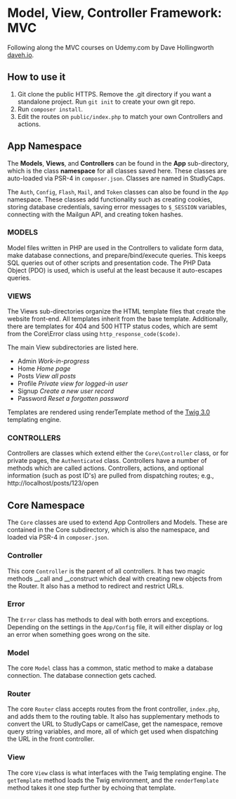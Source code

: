 # Model, View, Controller Framework: MVC
Following along the MVC courses on Udemy.com by Dave Hollingworth [daveh.io](https://daveh.io).

## How to use it
1. Git clone the public HTTPS. Remove the .git directory if you want a standalone project. Run ```git init``` to create your own git repo.
2. Run ```composer install```.
3. Edit the routes on `public/index.php` to match your own Controllers and actions.


## App Namespace
The **Models**, **Views**, and **Controllers** can be found in the **App** sub-directory, which is the class **namespace** for all classes saved here. These classes are auto-loaded via PSR-4 in `composer.json`. Classes are named in StudlyCaps.

The `Auth`, `Config`, `Flash`, `Mail`, and `Token` classes can also be found in the `App` namespace. These classes add functionality such as creating cookies, storing database credentials, saving error messages to `$_SESSION` variables, connecting with the Mailgun API, and creating token hashes.


### MODELS

Model files written in PHP are used in the Controllers to validate form data, make database connections, and prepare/bind/execute queries. This keeps SQL queries out of other scripts and presentation code. The PHP Data Object (PDO) is used, which is useful at the least because it auto-escapes queries.

### VIEWS

The Views sub-directories organize the HTML template files that create the website front-end. All templates inherit from the base template. Additionally, there are templates for 404 and 500 HTTP status codes, which are semt from the Core\Error class using ```http_response_code($code)```.

The main View subdirectories are listed here.
* Admin		*Work-in-progress*
* Home		*Home page*
* Posts		*View all posts*
* Profile	*Private view for logged-in user*
* Signup	*Create a new user record*
* Password	*Reset a forgotten password*

Templates are rendered using renderTemplate method of the [Twig 3.0](https://twig.symfony.com/) templating engine.


### CONTROLLERS

Controllers are classes which extend either the `Core\Controller` class, or for private pages, the `Authenticated` class. Controllers have a number of methods which are called actions. Controllers, actions, and optional information (such as post ID's) are pulled from dispatching routes; e.g., http://localhost/posts/123/open


## Core Namespace

The `Core` classes are used to extend App Controllers and Models. These are contained in the Core subdirectory, which is also the namespace, and loaded via PSR-4 in `composer.json`.

### Controller

This core `Controller` is the parent of all controllers. It has two magic methods __call and __construct which deal with creating new objects from the Router. It also has a method to redirect and restrict URLs.

### Error

The `Error` class has methods to deal with both errors and exceptions. Depending on the settings in the `App/Config` file, it will either display or log an error when something goes wrong on the site.

### Model

The core `Model` class has a common, static method to make a database connection. The database connection gets cached.

### Router

The core `Router` class accepts routes from the front controller, `index.php`, and adds them to the routing table. It also has supplementary methods to convert the URL to StudlyCaps or camelCase, get the namespace, remove query string variables, and more, all of which get used when dispatching the URL in the front controller.

### View

The core `View` class is what interfaces with the Twig templating engine. The `getTemplate` method loads the Twig environment, and the `renderTemplate` method takes it one step further by echoing that template.
